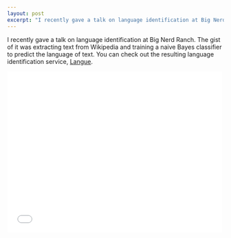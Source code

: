 ```yaml
---
layout: post
excerpt: "I recently gave a talk on language identification at Big Nerd Ranch. The gist of it was extracting text from Wikipedia and training a naive Bayes classifier to predict the language of text. You can check out the resulting classifier running on Heroku"
---
```


I recently gave a talk on language identification at Big Nerd Ranch. The gist
of it was extracting text from Wikipedia and training a naive Bayes classifier
to predict the language of text. You can check out the resulting
language identification service, [Langue](http://langue.io).

<iframe src="//player.vimeo.com/video/83696500" width="500" height="375" frameborder="0" webkitallowfullscreen mozallowfullscreen allowfullscreen></iframe>

<script async class="speakerdeck-embed" data-id="350ca42059e501319e4b4e4eb7a91577" data-ratio="1.33333333333333" src="//speakerdeck.com/assets/embed.js"></script>
